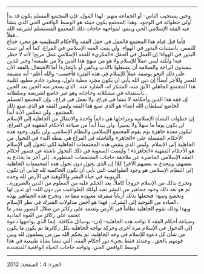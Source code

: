 ------------------------------------------------------------------------

وحين يستجيب الناس- أو الجماعة منهم- لهذا القول، فإن المجتمع المسلم يكون
قد بدأ أولى خطواته في الوجود. وهذا المجتمع يكون حينئذ هو الوسط الواقعي
الحي الذي ينشأ فيه الفقه الإسلامي الحي وينمو، لمواجهة حاجات ذلك المجتمع
المستسلم لشريعة الله فعلاً..  
فأما قبل قيام هذا المجتمع فالعمل في حقل الفقه والأحكام التنظيمية هو مجرد
خداع للنفس، باستنبات البذور في الهواء، ولن ينبت الفقه الإسلامي في
الفراغ، كما أنه لن تنبت البذور في الهواء! إن العمل في الحقل «الفكري»
للفقه الإسلامي عمل مريح! لأنه لا خطر فيه! ولكنه ليس عملاً للإسلام ولا هو
من منهج هذا الدين ولا من طبيعته! وخير للذين ينشدون الراحة والسلامة أن
يشتغلوا بالأدب وبالفن أو بالتجارة! أما الاشتغال بالفقه الآن على ذلك
النحو بوصفه عملاً للإسلام في هذه الفترة فأحسب- والله أعلم- أنه مضيعة
للعمر وللأجر أيضاً! إن دين الله يأبى أن يكون مجرد مطية ذلول، ومجرد خادم
مطيع، لتلبية هذا المجتمع الجاهلي الآبق منه، المتنكر له، الشارد عنه..
الذي يسخر منه الحين بعد الحين باستفتائه في مشكلاته وحاجاته وهو غير خاضع
لشريعته وسلطانه..  
إن فقه هذا الدين وأحكامه لا تنشأ في فراغ، ولا تعمل في فراغ.. وإن المجتمع
المسلم الخاضع لسلطان الله ابتداء هو الذي صنع هذا الفقه وليس الفقه هو
الذي صنع ذلك المجتمع.. ولن تنعكس الآية أبداً.  
إن خطوات النشأة الإسلامية ومراحلها هي دائماً واحدة والانتقال من الجاهلية
إلى الإسلام لن يكون يوماً ما سهلاً ولا يسيراً. ولن يبدأ أبداً من صياغة
الأحكام الفقهية في الفراغ، لتكون معدة جاهزة يوم يقوم المجتمع الإسلامي
والنظام الإسلامي. ولن يكون وجود هذه الأحكام المفصلة على «الجاهز»
والناشئة في الفراغ هي نقطة البدء في التحول من الجاهلية إلى الإسلام. وليس
الذي ينقص هذه المجتمعات الجاهلية لكي تتحول إلى الإسلام هو الأحكام
الفقهية «الجاهزة» ! وليست الصعوبة في ذلك التحول ناشئة عن قصور أحكام
الفقه الإسلامي الحاضرة عن ملاحقة حاجات المجتمعات المتطورة.. إلى آخر ما
يخادع به بعضهم، وينخدع به بعضهم الآخر! كلا! إن الذي يحول دون تحول هذه
المجتمعات الجاهلية إلى النظام الإسلامي هو وجود الطواغيت التي تأبى أن
تكون الحاكمية لله فتأبى أن تكون الربوبية في حياة البشر والألوهية في
الأرض لله وحده.  
وتخرج بذلك من الإسلام خروجاً كاملاً. يعد الحكم عليه من المعلوم من الدين
بالضرورة.. ثم هو بعد ذلك وجود جماهير من البشر تعبد أولئك الطواغيت من دون
الله- أي تدين لها وتخضع وتتبع- فتجعلها بذلك أرباباً متفرقة معبوده مطاعة.
وتخرج هذه الجماهير بهذه العبادة من التوحيد إلى الشرك.. فهذا هو أخص
مدلولات الشرك في نظر الإسلام..  
وبهذا وذلك تقوم الجاهلية نظاماً في الأرض وتعتمد على ركائز من ضلال التصور
بقدر ما تعتمد على ركائز من القوة المادية:  
وصياغة أحكام الفقه لا تواجه هذه الجاهلية- إذن- بوسائل مكافئة. إنما الذي
يواجهها دعوة إلى الدخول في الإسلام مرة أخرى وحركة تواجه الجاهلية بكل
ركائزها ثم يكون ما يكون من شأن كل دعوة للإسلام في وجه الجاهلية. ثم يحكم
الله بين من يسلمون لله وبين قومهم بالحق.. وعندئذ فقط يجيء دور أحكام
الفقه، التي تنشأ نشأة طبيعية في هذا الوسط الواقعي الحي، وتواجه حاجات
الحياة الواقعية المتجددة

------------------------------------------------------------------------

الجزء: 4 ¦ الصفحة: 2012
